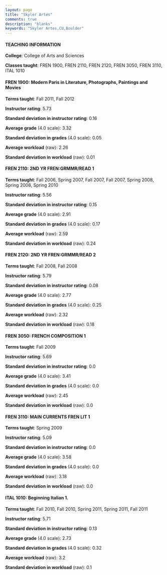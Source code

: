 ```yaml
---
layout: page
title: "Skyler Artes" 
comments: true
description: "blanks"
keywords: "Skyler Artes,CU,Boulder"
---
```

<head>
<script src="https://ajax.googleapis.com/ajax/libs/jquery/2.1.3/jquery.min.js"></script>
<script src="https://dl.dropboxusercontent.com/s/pc42nxpaw1ea4o9/highcharts.js?dl=0"></script>
<!-- <script src="../assets/js/highcharts.js"></script> -->
<style type="text/css">@font-face {
	font-family: "Bebas Neue";
	src: url(https://www.filehosting.org/file/details/544349/BebasNeue Regular.otf) format("opentype");
	}
	h1.Bebas { 
		font-family: "Bebas Neue", Verdana, Tahoma;
	}
</style>
</head>
	   
#### TEACHING INFORMATION

**College**: College of Arts and Sciences

**Classes taught**: FREN 1900, FREN 2110, FREN 2120, FREN 3050, FREN 3110, ITAL 1010

#### FREN 1900: Modern Paris in Literature, Photographs, Paintings and Movies

**Terms taught**: Fall 2011, Fall 2012

**Instructor rating**: 5.73

**Standard deviation in instructor rating**: 0.16

**Average grade** (4.0 scale): 3.32

**Standard deviation in grades** (4.0 scale): 0.05

**Average workload** (raw): 2.26

**Standard deviation in workload** (raw): 0.01

#### FREN 2110: 2ND YR FREN:GRMMR/READ 1

**Terms taught**: Fall 2006, Spring 2007, Fall 2007, Fall 2007, Spring 2008, Spring 2008, Spring 2010

**Instructor rating**: 5.56

**Standard deviation in instructor rating**: 0.15

**Average grade** (4.0 scale): 2.91

**Standard deviation in grades** (4.0 scale): 0.17

**Average workload** (raw): 2.59

**Standard deviation in workload** (raw): 0.24

#### FREN 2120: 2ND YR FREN:GRMMR/READ 2

**Terms taught**: Fall 2008, Fall 2008

**Instructor rating**: 5.79

**Standard deviation in instructor rating**: 0.08

**Average grade** (4.0 scale): 2.77

**Standard deviation in grades** (4.0 scale): 0.25

**Average workload** (raw): 2.32

**Standard deviation in workload** (raw): 0.18

#### FREN 3050: FRENCH COMPOSITION 1

**Terms taught**: Fall 2009

**Instructor rating**: 5.69

**Standard deviation in instructor rating**: 0.0

**Average grade** (4.0 scale): 3.41

**Standard deviation in grades** (4.0 scale): 0.0

**Average workload** (raw): 2.45

**Standard deviation in workload** (raw): 0.0

#### FREN 3110: MAIN CURRENTS FREN LIT 1

**Terms taught**: Spring 2009

**Instructor rating**: 5.09

**Standard deviation in instructor rating**: 0.0

**Average grade** (4.0 scale): 3.58

**Standard deviation in grades** (4.0 scale): 0.0

**Average workload** (raw): 3.18

**Standard deviation in workload** (raw): 0.0

#### ITAL 1010: Beginning Italian 1.

**Terms taught**: Fall 2010, Fall 2010, Spring 2011, Spring 2011, Fall 2011

**Instructor rating**: 5.71

**Standard deviation in instructor rating**: 0.13

**Average grade** (4.0 scale): 2.73

**Standard deviation in grades** (4.0 scale): 0.32

**Average workload** (raw): 3.2

**Standard deviation in workload** (raw): 0.1

